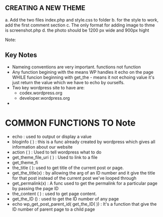 ## CREATING A NEW THEME

a. Add the two files index.php and style.css to folder
b. for the style to work, add the first comment section
c. The only format for adding image to thme is screenshot.php
d. the photo should be 1200 px wide and 900px hight

Note:

## Key Notes

- Nameing conventions are very important. functions not function
- Any function begining with the means WP handles it echo on the page WHILE funcion beginning with get_the - means it not echoing value it's just return the value which we have to echo by ourselfs.
- Two key wordpress site to have are:
  - codex.wordpress.org
  - developer.wordpress.org
-

# COMMON FUNCTIONS TO Note

- echo : used to output or display a value
- bloginfo ( ) : this is a func already created by wordpress which gives all information about our website
- action ( ) : Used to tell wordpress what to do
- get_theme_file_uri ( ) : Used to link to a file
- get_theme_fi
- the_title ( ): used to get title of the current post or page.
- get_the_title(x) : by allowing the arg of an ID number and it give the title for that post instead of the current post we've looped through
- get_permalink(x) : A func used to get the permalink for a particular page by passing the page ID
- the_content ( ) : used to get page content.
- get_the_ID () : used to get the ID number of any page
- echo wp_get_post_parent_id( get_the_ID( )) : It's a function that give the ID number of parent page to a child page
